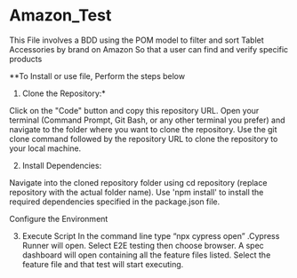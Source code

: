 # Amazon_Test
This File involves a BDD using the POM model to filter and sort Tablet Accessories by brand on Amazon
So that a user can find and verify specific products


**To Install or use file, Perform the steps below
1. Clone the Repository:*

Click on the "Code" button and copy this repository URL.
Open your terminal (Command Prompt, Git Bash, or any other terminal you prefer) and navigate to the folder where you want to clone the repository.
Use the git clone command followed by the repository URL to clone the repository to your local machine.

2. Install Dependencies:

Navigate into the cloned repository folder using cd repository (replace repository with the actual folder name).
Use 'npm install' to install the required dependencies specified in the package.json file.

Configure the Environment

3. Execute Script
In the command line type “npx cypress open” .Cypress Runner will open. 
Select E2E testing then choose browser. A spec dashboard will open 
containing all the feature files listed. Select the feature file and that test will start executing.
  
